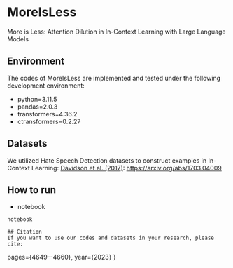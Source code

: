 # MoreIsLess
More is Less: Attention Dilution in In-Context Learning with Large Language Models

## Environment
The codes of MoreIsLess are implemented and tested under the following development environment:
* python=3.11.5
* pandas=2.0.3
* transformers=4.36.2
* ctransformers=0.2.27

## Datasets
We utilized Hate Speech Detection datasets to construct examples in In-Context Learning: [Davidson et al. (2017)]([https://arxiv.org/abs/1703.04009](https://github.com/t-davidson/hate-speech-and-offensive-language/blob/master/data/labeled_data.csv)): https://arxiv.org/abs/1703.04009

## How to run

* notebook
```
notebook

## Citation
If you want to use our codes and datasets in your research, please cite:
```
  pages={4649--4660},
  year={2023}
}
```

